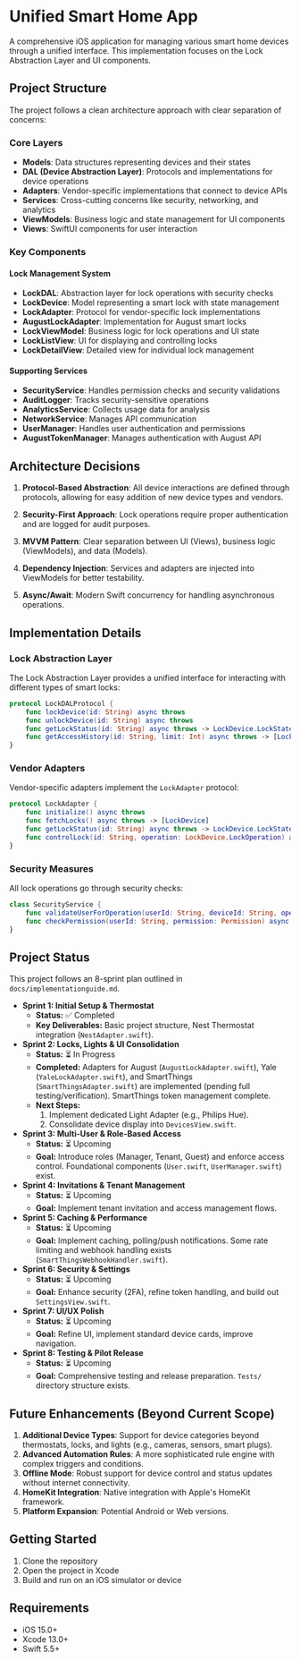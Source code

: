 # Unified Smart Home App

A comprehensive iOS application for managing various smart home devices through a unified interface. This implementation focuses on the Lock Abstraction Layer and UI components.

## Project Structure

The project follows a clean architecture approach with clear separation of concerns:

### Core Layers

- **Models**: Data structures representing devices and their states
- **DAL (Device Abstraction Layer)**: Protocols and implementations for device operations
- **Adapters**: Vendor-specific implementations that connect to device APIs
- **Services**: Cross-cutting concerns like security, networking, and analytics
- **ViewModels**: Business logic and state management for UI components
- **Views**: SwiftUI components for user interaction

### Key Components

#### Lock Management System

- **LockDAL**: Abstraction layer for lock operations with security checks
- **LockDevice**: Model representing a smart lock with state management
- **LockAdapter**: Protocol for vendor-specific lock implementations
- **AugustLockAdapter**: Implementation for August smart locks
- **LockViewModel**: Business logic for lock operations and UI state
- **LockListView**: UI for displaying and controlling locks
- **LockDetailView**: Detailed view for individual lock management

#### Supporting Services

- **SecurityService**: Handles permission checks and security validations
- **AuditLogger**: Tracks security-sensitive operations
- **AnalyticsService**: Collects usage data for analysis
- **NetworkService**: Manages API communication
- **UserManager**: Handles user authentication and permissions
- **AugustTokenManager**: Manages authentication with August API

## Architecture Decisions

1. **Protocol-Based Abstraction**: All device interactions are defined through protocols, allowing for easy addition of new device types and vendors.

2. **Security-First Approach**: Lock operations require proper authentication and are logged for audit purposes.

3. **MVVM Pattern**: Clear separation between UI (Views), business logic (ViewModels), and data (Models).

4. **Dependency Injection**: Services and adapters are injected into ViewModels for better testability.

5. **Async/Await**: Modern Swift concurrency for handling asynchronous operations.

## Implementation Details

### Lock Abstraction Layer

The Lock Abstraction Layer provides a unified interface for interacting with different types of smart locks:

```swift
protocol LockDALProtocol {
    func lockDevice(id: String) async throws
    func unlockDevice(id: String) async throws
    func getLockStatus(id: String) async throws -> LockDevice.LockState
    func getAccessHistory(id: String, limit: Int) async throws -> [LockDevice.LockAccessRecord]
}
```

### Vendor Adapters

Vendor-specific adapters implement the `LockAdapter` protocol:

```swift
protocol LockAdapter {
    func initialize() async throws
    func fetchLocks() async throws -> [LockDevice]
    func getLockStatus(id: String) async throws -> LockDevice.LockState
    func controlLock(id: String, operation: LockDevice.LockOperation) async throws
}
```

### Security Measures

All lock operations go through security checks:

```swift
class SecurityService {
    func validateUserForOperation(userId: String, deviceId: String, operation: String) async throws -> Bool
    func checkPermission(userId: String, permission: Permission) async -> Bool
}
```

## Project Status

This project follows an 8-sprint plan outlined in `docs/implementationguide.md`.

*   **Sprint 1: Initial Setup & Thermostat**
    *   **Status:** ✅ Completed
    *   **Key Deliverables:** Basic project structure, Nest Thermostat integration (`NestAdapter.swift`).
*   **Sprint 2: Locks, Lights & UI Consolidation**
    *   **Status:** ⏳ In Progress
    *   **Completed:** Adapters for August (`AugustLockAdapter.swift`), Yale (`YaleLockAdapter.swift`), and SmartThings (`SmartThingsAdapter.swift`) are implemented (pending full testing/verification). SmartThings token management complete.
    *   **Next Steps:**
        1.  Implement dedicated Light Adapter (e.g., Philips Hue).
        2.  Consolidate device display into `DevicesView.swift`.
*   **Sprint 3: Multi-User & Role-Based Access**
    *   **Status:** ⏳ Upcoming
    *   **Goal:** Introduce roles (Manager, Tenant, Guest) and enforce access control. Foundational components (`User.swift`, `UserManager.swift`) exist.
*   **Sprint 4: Invitations & Tenant Management**
    *   **Status:** ⏳ Upcoming
    *   **Goal:** Implement tenant invitation and access management flows.
*   **Sprint 5: Caching & Performance**
    *   **Status:** ⏳ Upcoming
    *   **Goal:** Implement caching, polling/push notifications. Some rate limiting and webhook handling exists (`SmartThingsWebhookHandler.swift`).
*   **Sprint 6: Security & Settings**
    *   **Status:** ⏳ Upcoming
    *   **Goal:** Enhance security (2FA), refine token handling, and build out `SettingsView.swift`.
*   **Sprint 7: UI/UX Polish**
    *   **Status:** ⏳ Upcoming
    *   **Goal:** Refine UI, implement standard device cards, improve navigation.
*   **Sprint 8: Testing & Pilot Release**
    *   **Status:** ⏳ Upcoming
    *   **Goal:** Comprehensive testing and release preparation. `Tests/` directory structure exists.

## Future Enhancements (Beyond Current Scope)

1.  **Additional Device Types**: Support for device categories beyond thermostats, locks, and lights (e.g., cameras, sensors, smart plugs).
2.  **Advanced Automation Rules**: A more sophisticated rule engine with complex triggers and conditions.
3.  **Offline Mode**: Robust support for device control and status updates without internet connectivity.
4.  **HomeKit Integration**: Native integration with Apple's HomeKit framework.
5.  **Platform Expansion**: Potential Android or Web versions.

## Getting Started

1. Clone the repository
2. Open the project in Xcode
3. Build and run on an iOS simulator or device

## Requirements

- iOS 15.0+
- Xcode 13.0+
- Swift 5.5+ 